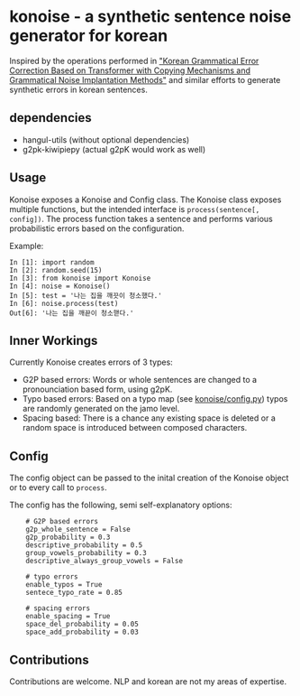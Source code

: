# konoise - a synthetic sentence noise generator for korean

Inspired by the operations performed in ["Korean Grammatical Error Correction Based on Transformer with Copying Mechanisms and Grammatical Noise Implantation Methods"](https://www.ncbi.nlm.nih.gov/pmc/articles/PMC8070563/) and similar efforts to generate synthetic errors in korean sentences.

## dependencies

 * hangul-utils (without optional dependencies)
 * g2pk-kiwipiepy (actual g2pK would work as well) 

## Usage

Konoise exposes a Konoise and Config class. The Konoise class exposes multiple functions, but the intended interface is `process(sentence[, config])`.
The process function takes a sentence and performs various probabilistic errors based on the configuration.

Example:

```
In [1]: import random
In [2]: random.seed(15)
In [3]: from konoise import Konoise
In [4]: noise = Konoise()
In [5]: test = '나는 집을 깨끗이 청소했다.'
In [6]: noise.process(test)
Out[6]: '나는 집을 깨끋이 청소핻다.'
```

## Inner Workings

Currently Konoise creates errors of 3 types:

 * G2P based errors: Words or whole sentences are changed to a pronounciation based form, using g2pK.
 * Typo based errors: Based on a typo map (see [konoise/config.py](konoise/config.py)) typos are randomly generated on the jamo level.
 * Spacing based: There is a chance any existing space is deleted or a random space is introduced between composed characters. 

## Config

The config object can be passed to the inital creation of the Konoise object or to every call to `process`.

The config has the following, semi self-explanatory options:

```
    # G2P based errors
    g2p_whole_sentence = False
    g2p_probability = 0.3
    descriptive_probability = 0.5
    group_vowels_probability = 0.3
    descriptive_always_group_vowels = False

    # typo errors
    enable_typos = True
    sentece_typo_rate = 0.85

    # spacing errors
    enable_spacing = True
    space_del_probability = 0.05
    space_add_probability = 0.03
```

## Contributions

Contributions are welcome. NLP and korean are not my areas of expertise.